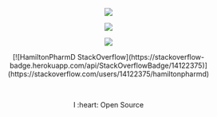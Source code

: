 <p align="center">
  <a href="https://github.com/anuraghazra/github-readme-stats"><img src="https://github-readme-stats.vercel.app/api?username=ErikEJ&count_private=true&theme=dark&include_all_commits=true&show_icons=true"></a>
</p>
<p align="center">
  <a href="https://github.com/sponsors/ErikEJ"><img src="https://img.shields.io/github/sponsors/ErikEJ"></a>
</p>
<p align="center">
  <a href="https://twitter.com/ErikEJ"><img src="https://img.shields.io/twitter/follow/ErikEJ"></a>
</p>
<p align="center">
[![HamiltonPharmD StackOverflow](https://stackoverflow-badge.herokuapp.com/api/StackOverflowBadge/14122375)](https://stackoverflow.com/users/14122375/hamiltonpharmd)
</p>
<p></br></p>
<p align="center">
  I :heart: Open Source
</p>
